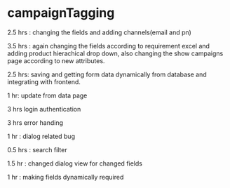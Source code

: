 # campaignTagging


2.5 hrs : changing the fields and adding channels(email and pn)

3.5 hrs : again changing the fields according to requirement excel and adding product hierachical drop down, also changing the show campaigns page according to new attributes.

2.5 hrs: saving and getting form data dynamically from database and integrating with frontend.

1 hr: update from data page

3 hrs login authentication

3 hrs error handing

1 hr : dialog related bug

0.5 hrs : search filter

1.5 hr : changed dialog view for changed fields

1 hr : making fields dynamically required
